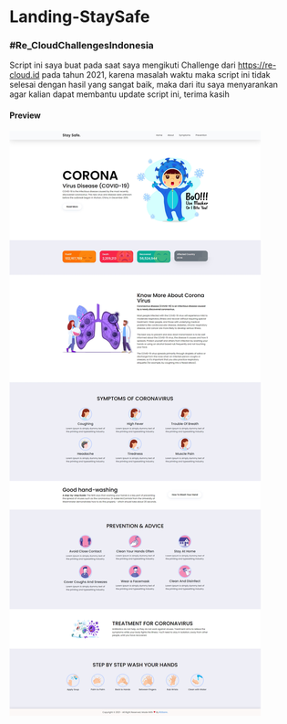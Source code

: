 # Landing-StaySafe
### #Re_CloudChallengesIndonesia

Script ini saya buat pada saat saya mengikuti Challenge dari https://re-cloud.id pada tahun 2021, karena masalah waktu maka script ini tidak selesai dengan hasil yang sangat baik, maka dari itu saya menyarankan agar kalian dapat membantu update script  ini, terima kasih

#### Preview
![Preview-1](preview.jpg)
